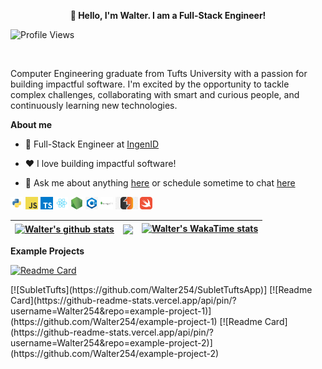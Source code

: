 <p align="center"><strong>👋 Hello, I'm Walter. I am a Full-Stack Engineer!</strong></p>

![Profile Views](https://komarev.com/ghpvc/?username=Walter254)

<br />

Computer Engineering graduate from Tufts University with a passion for building impactful software. I'm excited by the opportunity to tackle complex challenges, collaborating with smart and curious people, and continuously learning new technologies.

**About me**

- 💼 Full-Stack Engineer at [IngenID](https://www.ingenid.com/)

- ❤️ I love building impactful software!

- 💬 Ask me about anything [here](https://walter254.github.io/myCv/) or schedule sometime to chat [here](https://calendly.com/wagudewalter2/30min)

<code><img height="20" alt="python" src="https://raw.githubusercontent.com/github/explore/80688e429a7d4ef2fca1e82350fe8e3517d3494d/topics/python/python.png"></code>
<code><img height="20" alt="javascript" src="https://raw.githubusercontent.com/github/explore/80688e429a7d4ef2fca1e82350fe8e3517d3494d/topics/javascript/javascript.png"></code>
<code><img height="20" alt="typescript" src="https://raw.githubusercontent.com/github/explore/80688e429a7d4ef2fca1e82350fe8e3517d3494d/topics/typescript/typescript.png"></code>
<code><img height="20" alt="react" src="https://raw.githubusercontent.com/github/explore/80688e429a7d4ef2fca1e82350fe8e3517d3494d/topics/react/react.png"></code>
<code><img height="20" alt="nodejs" src="https://raw.githubusercontent.com/github/explore/80688e429a7d4ef2fca1e82350fe8e3517d3494d/topics/nodejs/nodejs.png"></code>
<code><img height="20" alt="c++" src="/images/cpp_img.png"></code>
<code><img height="20" alt="mongodb" src="https://raw.githubusercontent.com/github/explore/80688e429a7d4ef2fca1e82350fe8e3517d3494d/topics/mongodb/mongodb.png"></code>
<code><img height="20" alt="burpsuite" src="/images/burb_suite_img.png"></code>
<code><img height="20" alt="swift" src="https://raw.githubusercontent.com/github/explore/80688e429a7d4ef2fca1e82350fe8e3517d3494d/topics/swift/swift.png"></code>

| <a href="https://github-readme-stats.vercel.app/api?username=Walter254&show_icons=true&rank_icon=github&include_all_commits=true&theme=tokyonight&bg_color=00000000&hide_border=true&hide=stars,contribs&show=reviews,prs_merged_percentage" target="_self"><img align="center" src="https://github-readme-stats.vercel.app/api?username=Walter254&show_icons=true&rank_icon=github&include_all_commits=true&theme=tokyonight&bg_color=00000000&hide_border=true&hide=stars,contribs&show=reviews,prs_merged_percentage" alt="Walter's github stats" /></a> | <a href="https://github-readme-stats.vercel.app/api/top-langs/?username=Walter254&layout=donut&theme=tokyonight&bg_color=00000000&hide_border=true" target="_self"><img align="center" src="https://github-readme-stats.vercel.app/api/top-langs/?username=Walter254&layout=donut&theme=tokyonight&bg_color=00000000&hide_border=true" /></a> | [![Walter's WakaTime stats](https://github-readme-stats.vercel.app/api/wakatime?username=Walter254&layout=compact)](https://github-readme-stats.vercel.app/api/wakatime?username=Walter254&layout=compact) |
| ------------- | ------------- | ------------- |

**Example Projects**

[![Readme Card](https://github-readme-stats.vercel.app/api/pin/?username=anuraghazra&repo=github-readme-stats)](https://github.com/anuraghazra/github-readme-stats)

<div style="display: flex; overflow-x: auto;">
    [![SubletTufts](https://github.com/Walter254/SubletTuftsApp)]
    [![Readme Card](https://github-readme-stats.vercel.app/api/pin/?username=Walter254&repo=example-project-1)](https://github.com/Walter254/example-project-1)
    [![Readme Card](https://github-readme-stats.vercel.app/api/pin/?username=Walter254&repo=example-project-2)](https://github.com/Walter254/example-project-2)
    <!-- Add more project pins as needed -->
</div>

